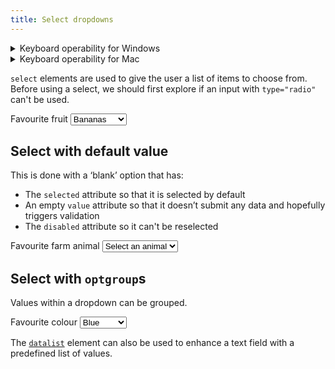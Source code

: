 ```yaml
---
title: Select dropdowns
---
```


<details>
<summary>Keyboard operability for Windows</summary>

- Tab to place focus on the select drop down list
- Spacebar will open the list but not close it
- Enter will open and close the list
- Up and down arrows can be used to make selection
- Tab to move focus from the select drop down list
</details>

<details>
<summary>Keyboard operability for Mac</summary>

- <kbd>Tab</kbd> to place focus on the select control
- <kbd>Space</kbd>, <kbd>Up</kbd>, or <kbd>Down</kbd> opens the list, highlighting the first option (if the first item is disabled, nothing is highlighted)
- <kbd>Up</kbd> and <kbd>Down</kbd> move up and down in the list; when the first option is reached:
    - <kbd>Up</kbd> does not move the highlight any further; when the last option is reached
    - <kbd>Down</kbd> does not move the highlight any further
- <kbd>Tab</kbd> does not do anything when the list is open
- <kbd>Space</kbd> or <kdb>Enter</kdb> chooses the currently highlighted option and closes the list
- <kbd>Escape</kbd> closes the list without selecting an option
</details>

`select` elements are used to give the user a list of items to choose from. Before using a select, we should first explore if an input with `type="radio"` can't be used.

<form>
    <label for="fruit">Favourite fruit</label>
    <select id="fruit">
        <option>Bananas</option>
        <option>Apples</option>
        <option>Oranges</option>
        <option>Blueberries</option>
    </select>
</form>


## Select with default value

This is done with a ‘blank’ option that has:

- The `selected` attribute so that it is selected by default
- An empty `value` attribute so that it doesn’t submit any data and hopefully triggers validation
- The `disabled` attribute so it can't be reselected

<form>
    <label for="farm-animal">Favourite farm animal</label>
    <select id="farm-animal" required>
        <option disabled selected value="">Select an animal</option>
        <option>Cow</option>
        <option>Sheep</option>
        <option>Pig</option>
        <option>Goat</option>
        <option>Chicken</option>
    </select>
</form>


## Select with `optgroup`s

Values within a dropdown can be grouped.

<form>
    <label for="colour">Favourite colour</label>
    <select id="colour">
        <optgroup label="Cold colours">
            <option>Blue</option>
            <option>Green</option>
        </optgroup>
        <optgroup label="Hot colours">
            <option>Red</option>
            <option>Yellow</option>
        </optgroup>
    </select>
</form>

The [`datalist`](/forms/datalist) element can also be used to enhance a text field with a predefined list of values.
